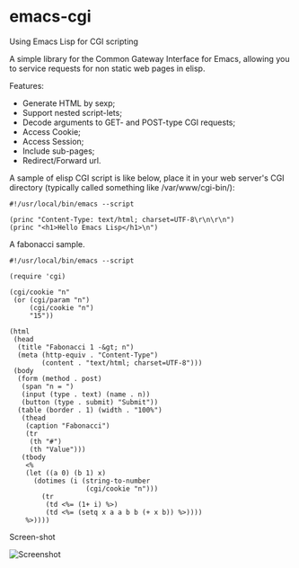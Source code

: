 emacs-cgi
=========

Using Emacs Lisp for CGI scripting

A simple library for the Common Gateway Interface for Emacs,
allowing you to service requests for non static web pages in elisp.

Features:
* Generate HTML by sexp;
* Support nested script-lets;
* Decode arguments to GET- and POST-type CGI requests;
* Access Cookie;
* Access Session;
* Include sub-pages;
* Redirect/Forward url.

A sample of elisp CGI script is like below, place it in your
web server's CGI directory (typically called something like
/var/www/cgi-bin/):

```Lisp
#!/usr/local/bin/emacs --script

(princ "Content-Type: text/html; charset=UTF-8\r\n\r\n")
(princ "<h1>Hello Emacs Lisp</h1>\n")
```

A fabonacci sample.

```Lisp
#!/usr/local/bin/emacs --script

(require 'cgi)

(cgi/cookie "n"
 (or (cgi/param "n")
     (cgi/cookie "n")
     "15"))

(html
 (head
  (title "Fabonacci 1 -&gt; n")
  (meta (http-equiv . "Content-Type")
        (content . "text/html; charset=UTF-8")))
 (body
  (form (method . post)
   (span "n = ")
   (input (type . text) (name . n))
   (button (type . submit) "Submit"))
  (table (border . 1) (width . "100%")
   (thead
    (caption "Fabonacci")
    (tr
     (th "#")
     (th "Value")))
   (tbody
    <%
    (let ((a 0) (b 1) x)
      (dotimes (i (string-to-number
                   (cgi/cookie "n")))
        (tr
         (td <%= (1+ i) %>)
         (td <%= (setq x a a b b (+ x b)) %>))))
    %>))))
```

Screen-shot

![Screenshot](https://raw.github.com/redraiment/emacs-cgi/master/sample/fabonacci/fabonacci.png)
